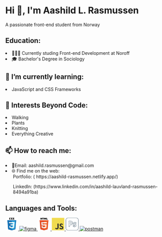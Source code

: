 <h1 align="left">Hi 👋, I'm Aashild L. Rasmussen</h1>
<p align="left">A passionate front-end student from Norway</p>

<h2 align="left">Education:</h2>
<li> 👩🏼‍💻 Currently studing Front-end Development at Noroff </li>
<li> 🎓 Bachelor's Degree in Sociology </li>

<h2 align="left">🌱 I’m currently learning:</h2>
<li> JavaScript and CSS Frameworks </li>

<h2 align="left">🚀 Interests Beyond Code:</h2>
<li> Walking </li>
<li> Plants </li>
<li> Knitting </li>
<li> Everything Creative </li>


<h2 align="left">📫 How to reach me:</h2>
<li> 📧Email: aashild.rasmussen@gmail.com </li>
<li> 🌐 Find me on the web: <ul> Portfolio: ( https://aashild-rasmussen.netlify.app/) </ul> <ul> LinkedIn: (https://www.linkedin.com/in/aashild-lauvland-rasmussen-8494a91ba) </ul>


<h2 align="left">Languages and Tools:</h2>
<p align="left"> <a href="https://www.w3schools.com/css/" target="_blank" rel="noreferrer"> <img src="https://raw.githubusercontent.com/devicons/devicon/master/icons/css3/css3-original-wordmark.svg" alt="css3" width="40" height="40"/> </a> <a href="https://www.figma.com/" target="_blank" rel="noreferrer"> <img src="https://www.vectorlogo.zone/logos/figma/figma-icon.svg" alt="figma" width="40" height="40"/> </a> <a href="https://www.w3.org/html/" target="_blank" rel="noreferrer"> <img src="https://raw.githubusercontent.com/devicons/devicon/master/icons/html5/html5-original-wordmark.svg" alt="html5" width="40" height="40"/> </a> <a href="https://developer.mozilla.org/en-US/docs/Web/JavaScript" target="_blank" rel="noreferrer"> <img src="https://raw.githubusercontent.com/devicons/devicon/master/icons/javascript/javascript-original.svg" alt="javascript" width="40" height="40"/> </a> <a href="https://www.photoshop.com/en" target="_blank" rel="noreferrer"> <img src="https://raw.githubusercontent.com/devicons/devicon/master/icons/photoshop/photoshop-line.svg" alt="photoshop" width="40" height="40"/> </a> <a href="https://postman.com" target="_blank" rel="noreferrer"> <img src="https://www.vectorlogo.zone/logos/getpostman/getpostman-icon.svg" alt="postman" width="40" height="40"/> </a> </p>

